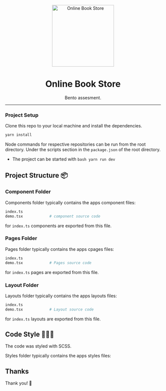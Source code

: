 <p align="center">
  <a href="https://github.com/Reuben-Victoria/bento-assessment">
  <img src="./book.jpeg" alt="Online Book Store" width="200">
  </a>
</p>

<h1 align="center">
  Online Book Store
</h3>

<p align="center">
  Bento assesment.
</p>

---

### Project Setup

Clone this repo to your local machine and install the dependencies.

```bash
yarn install
```

Node commands for respective repositories can be run from the root directory. Under the scripts section in the `package.json` of the root directory.

- The project can be started with ```bash
  yarn run dev ```

## Project Structure 📦

### Component Folder

Components folder typically contains the apps component files:

```bash
index.ts
demo.tsx            # component source code
````

for `index.ts` components are exported from this file.

### Pages Folder

Pages folder typically contains the apps cpages files:

```bash
index.ts
demo.tsx            # Pages source code
```

for `index.ts` pages are exported from this file.

### Layout Folder

Layouts folder typically contains the apps layouts files:

```bash
index.ts
demo.tsx            # Layout source code
```

for `index.ts` layouts are exported from this file.

## Code Style 🧑🏽‍💻

The code was styled with SCSS.

Styles folder typically contains the apps styles files:


## Thanks

Thank you! 🎉
